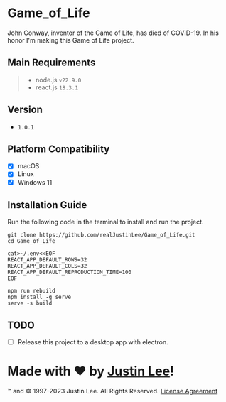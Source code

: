 # Game_of_Life

John Conway, inventor of the Game of Life, has died of COVID-19. In his honor I'm making this Game of Life project.

## Main Requirements

> - node.js `v22.9.0`
> - react.js `18.3.1`

## Version

- `1.0.1`

## Platform Compatibility

- [x] macOS
- [x] Linux
- [x] Windows 11

## Installation Guide

Run the following code in the terminal to install and run the project.

```shell
git clone https://github.com/realJustinLee/Game_of_Life.git
cd Game_of_Life

cat>~/.env<<EOF
REACT_APP_DEFAULT_ROWS=32
REACT_APP_DEFAULT_COLS=32
REACT_APP_DEFAULT_REPRODUCTION_TIME=100
EOF

npm run rebuild
npm install -g serve
serve -s build
```

## TODO

- [ ] Release this project to a desktop app with electron.

# Made with ❤ by [Justin Lee](https://github.com/realJustinLee)!

™ and © 1997-2023 Justin Lee. All Rights Reserved. [License Agreement](./LICENSE)
